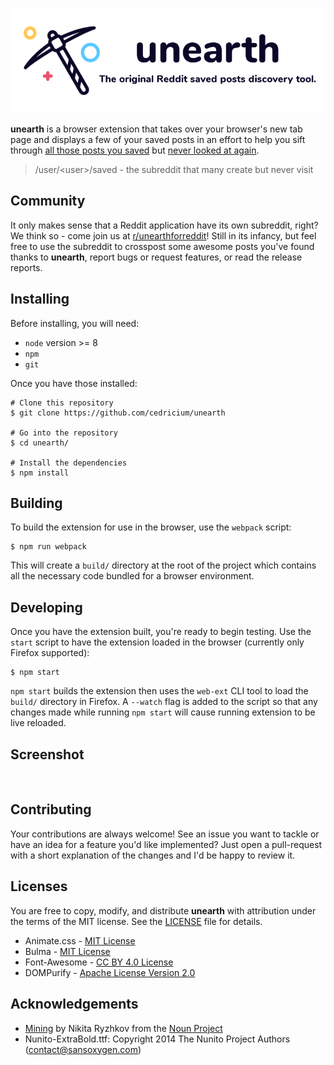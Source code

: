 <p align="center">
  <img src="resources/unearth-banner.png">
</p>

**unearth** is a browser extension that takes over your browser's new tab page and displays a few of your saved posts in an effort to help you sift through [all those posts you saved](https://www.reddit.com/r/DoesAnybodyElse/comments/5uqziy/dae_save_a_reddit_link_just_to_never_look_at_it/) but [never looked at again](https://www.reddit.com/r/DoesAnybodyElse/comments/41t87f/dae_use_the_save_feature_on_reddit_and_then_never/).

> /user/\<user\>/saved - the subreddit that many create but never visit

## Community
It only makes sense that a Reddit application have its own subreddit, right? We think so - come join us at [r/unearthforreddit](https://www.reddit.com/r/unearthforreddit/)! Still in its infancy, but feel free to use the subreddit to crosspost some awesome posts you've found thanks to **unearth**, report bugs or request features, or read the release reports.

## Installing
Before installing, you will need:
- `node` version >= 8
- `npm`
- `git`

Once you have those installed:

```shell
# Clone this repository
$ git clone https://github.com/cedricium/unearth

# Go into the repository
$ cd unearth/

# Install the dependencies
$ npm install
```

## Building
To build the extension for use in the browser, use the `webpack` script:

```shell
$ npm run webpack
```

This will create a `build/` directory at the root of the project which contains all the necessary code bundled for a browser environment.

## Developing
Once you have the extension built, you're ready to begin testing. Use the `start` script to have the extension loaded in the browser (currently only Firefox supported):

```shell
$ npm start
```

`npm start` builds the extension then uses the `web-ext` CLI tool to load the `build/` directory in Firefox. A `--watch` flag is added to the script so that any changes made while running `npm start` will cause running extension to be live reloaded.

## Screenshot
![]()

## Contributing
Your contributions are always welcome! See an issue you want to tackle or have an idea for a feature you'd like implemented? Just open a pull-request with a short explanation of the changes and I'd be happy to review it.

## Licenses
You are free to copy, modify, and distribute **unearth** with attribution under the terms of the MIT license. See the [LICENSE](LICENSE.md) file for details.

- Animate.css - [MIT License](https://github.com/daneden/animate.css/blob/master/LICENSE)
- Bulma - [MIT License](https://github.com/jgthms/bulma/blob/master/LICENSE)
- Font-Awesome - [CC BY 4.0 License](https://creativecommons.org/licenses/by/4.0/)
- DOMPurify - [Apache License Version 2.0](https://github.com/cure53/DOMPurify/blob/master/LICENSE)

## Acknowledgements
- [Mining](https://thenounproject.com/term/pickaxe/1789074/) by Nikita Ryzhkov from the [Noun Project](https://thenounproject.com/)
- Nunito-ExtraBold.ttf: Copyright 2014 The Nunito Project Authors (contact@sansoxygen.com)
